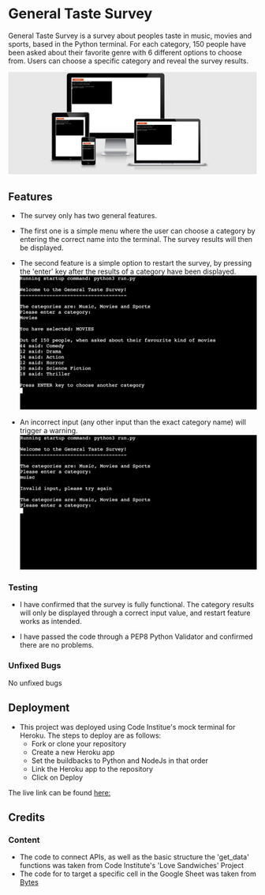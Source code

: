 # General Taste Survey

General Taste Survey is a survey about peoples taste in music, movies and sports, based in the Python terminal.
For each category, 150 people have been asked about their favorite genre with 6 different options to choose from.
Users can choose a specific category and reveal the survey results.

![Starting menu](media/responsive.png)

## **Features**
  - The survey only has two general features.
  - The first one is a simple menu where the user can choose a category by entering the correct name into the terminal. The survey results will then be displayed.
  - The second feature is a simple option to restart the survey, by pressing the 'enter' key after the results of a category have been displayed.
  ![Survey Restart](media/restart.png)

  - An incorrect input (any other input than the exact category name) will trigger a warning.
  ![Incorrect input](media/invalid.png)


### Testing

- I have confirmed that the survey is fully functional. The category results will only be displayed through a correct input value, and restart feature works as intended.

- I have passed the code through a PEP8 Python Validator and confirmed there are no problems.

### Unfixed Bugs
No unfixed bugs

## Deployment

- This project was deployed using Code Institue's mock terminal for Heroku. The steps to deploy are as follows:
    - Fork or clone your repository
    - Create a new Heroku app
    - Set the buildbacks to Python and NodeJs in that order
    - Link the Heroku app to the repository
    - Click on Deploy

The live link can be found [here:](https://general-taste-survey.herokuapp.com/)

## Credits

### Content
- The code to connect APIs, as well as the basic structure the 'get_data' functions was taken from Code Institute's 'Love Sandwiches' Project
- The code for to target a specific cell in the Google Sheet was taken from [Bytes](https://bytes.com/topic/python/answers/926844-get-cell-value-google-spreadsheets)